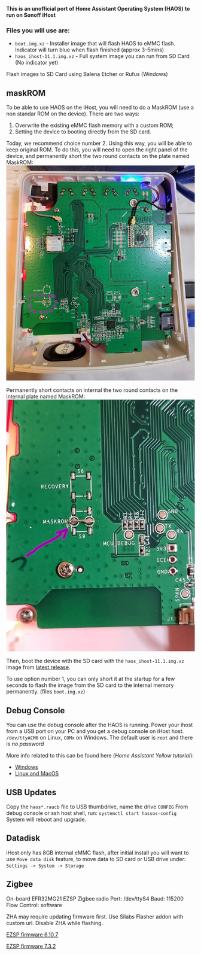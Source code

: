 **This is an unofficial port of Home Assistant Operating System (HAOS) to run on Sonoff iHost**

### Files you will use are:

* `boot.img.xz` - Installer image that will flash HAOS to eMMC flash. Indicator will turn blue when flash finished (approx 3-5mins)
* `haos_ihost-11.1.img.xz` - Full system image you can run from SD Card (No indicator yet)

Flash images to SD Card using Balena Etcher or Rufus (Windows)

## maskROM
To be able to use HAOS on the iHost, you will need to do a MaskROM (use a non standar ROM on the device).
There are two ways:
1. Overwrite the existing eMMC flash memory with a custom ROM;
2. Setting the device to booting directly from the SD card. 

Today, we recommend choice number 2. Using this way, you will be able to keep original ROM. To do this, you will need to open the right panel of the device, and permanently short the two round contacts on the plate named MaskROM:
![Open_IHOST_Board](Open_IHOST_Board.jpg)

Permanently short contacts on internal the two round contacts on the internal plate named  MaskROM:
![IHOST_maskROM_soldering](IHOST_maskROM_soldering.jpg)

Then, boot the device with the SD card with the `haos_ihost-11.1.img.xz` image from [latest release](/darkxst/ha-operating-system/releases/latest).

To use option number 1, you can only short it at the startup for a few seconds to flash the image from the SD card to the internal memory permanently. (files `boot.img.xz`)

## Debug Console
You can use the debug console after the HAOS is running.
Power your ihost from a USB port on your PC and you get a debug console on iHost host.
`/dev/ttyACM0` on Linux, `COMx` on Windows. The default user is `root` and there is _no password_

More info related to this can be found here (_Home Assistant Yellow tutorial_):
* [Windows](https://yellow.home-assistant.io/guides/use-serial-console-windows/)
* [Linux and MacOS](https://yellow.home-assistant.io/guides/use-serial-console-linux-macos/)

## USB Updates

Copy the `haos*.raucb` file to USB thumbdrive, name the drive `CONFIG`
From debug console or ssh host shell, run:
`systemctl start hassos-config`
System will reboot and upgrade.

## Datadisk

iHost only has 8GB internal eMMC flash, after initial install you will want to use `Move data disk` feature, to move data to SD card or USB drive under:
`Settings -> System -> Storage`

## Zigbee

On-board EFR32MG21 EZSP Zigbee radio
Port: /dev/ttyS4
Baud: 115200
Flow Control: software

ZHA may require updating firmware first. Use Silabs Flasher addon with custom url. Disable ZHA while flashing.

[EZSP firmware 6.10.7](https://github.com/xsp1989/zigbeeFirmware/raw/master/firmware/Zigbee3.0_Dongle-NoSigned/EZSP/ncp-uart-sw_6.10.7.0_115200.gbl)

[EZSP firmware 7.3.2](https://github.com/darkxst/silabs-firmware-builder/raw/main/firmware_builds/zbdonglee/ncp-uart-hw-v7.3.2.0-zbdonglee-115200.gbl)

